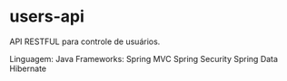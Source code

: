 # users-api
API RESTFUL para controle de usuários.

Linguagem: Java
Frameworks: Spring MVC
            Spring Security
            Spring Data
            Hibernate
            
